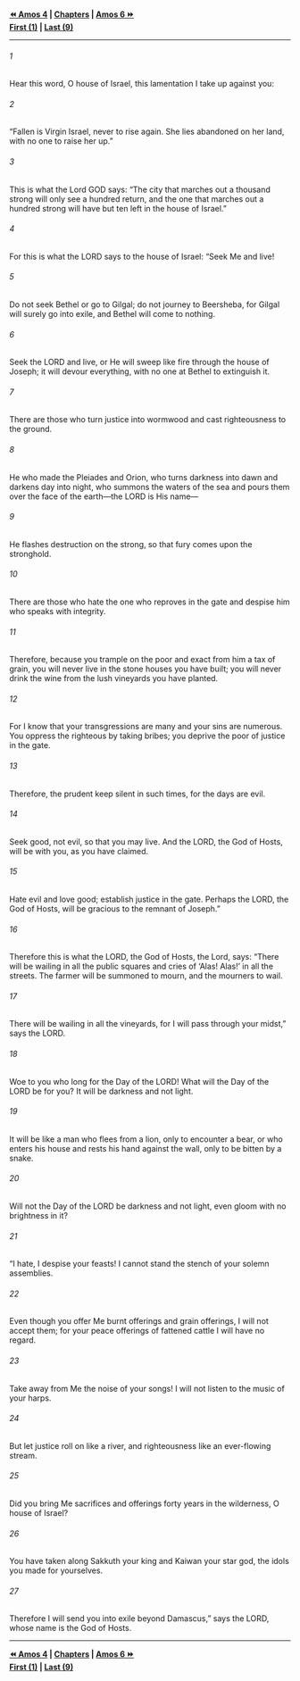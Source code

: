   
**[⏪ Amos 4](./Amos%204.md) | [Chapters](./_index.md) | [Amos 6 ⏩](./Amos%206.md)**  
**[First (1)](./Amos%201.md) | [Last (9)](./Amos%209.md)**  
  
---  
  
###### 1  
Hear this word, O house of Israel, this lamentation I take up against you:  
  
###### 2  
“Fallen is Virgin Israel, never to rise again. She lies abandoned on her land, with no one to raise her up.”  
  
###### 3  
This is what the Lord GOD says: “The city that marches out a thousand strong will only see a hundred return, and the one that marches out a hundred strong will have but ten left in the house of Israel.”  
  
###### 4  
For this is what the LORD says to the house of Israel: “Seek Me and live!  
  
###### 5  
Do not seek Bethel or go to Gilgal; do not journey to Beersheba, for Gilgal will surely go into exile, and Bethel will come to nothing.  
  
###### 6  
Seek the LORD and live, or He will sweep like fire through the house of Joseph; it will devour everything, with no one at Bethel to extinguish it.  
  
###### 7  
There are those who turn justice into wormwood and cast righteousness to the ground.  
  
###### 8  
He who made the Pleiades and Orion, who turns darkness into dawn and darkens day into night, who summons the waters of the sea and pours them over the face of the earth—the LORD is His name—  
  
###### 9  
He flashes destruction on the strong, so that fury comes upon the stronghold.  
  
###### 10  
There are those who hate the one who reproves in the gate and despise him who speaks with integrity.  
  
###### 11  
Therefore, because you trample on the poor and exact from him a tax of grain, you will never live in the stone houses you have built; you will never drink the wine from the lush vineyards you have planted.  
  
###### 12  
For I know that your transgressions are many and your sins are numerous. You oppress the righteous by taking bribes; you deprive the poor of justice in the gate.  
  
###### 13  
Therefore, the prudent keep silent in such times, for the days are evil.  
  
###### 14  
Seek good, not evil, so that you may live. And the LORD, the God of Hosts, will be with you, as you have claimed.  
  
###### 15  
Hate evil and love good; establish justice in the gate. Perhaps the LORD, the God of Hosts, will be gracious to the remnant of Joseph.”  
  
###### 16  
Therefore this is what the LORD, the God of Hosts, the Lord, says: “There will be wailing in all the public squares and cries of ‘Alas! Alas!’ in all the streets. The farmer will be summoned to mourn, and the mourners to wail.  
  
###### 17  
There will be wailing in all the vineyards, for I will pass through your midst,” says the LORD.  
  
###### 18  
Woe to you who long for the Day of the LORD! What will the Day of the LORD be for you? It will be darkness and not light.  
  
###### 19  
It will be like a man who flees from a lion, only to encounter a bear, or who enters his house and rests his hand against the wall, only to be bitten by a snake.  
  
###### 20  
Will not the Day of the LORD be darkness and not light, even gloom with no brightness in it?  
  
###### 21  
“I hate, I despise your feasts! I cannot stand the stench of your solemn assemblies.  
  
###### 22  
Even though you offer Me burnt offerings and grain offerings, I will not accept them; for your peace offerings of fattened cattle I will have no regard.  
  
###### 23  
Take away from Me the noise of your songs! I will not listen to the music of your harps.  
  
###### 24  
But let justice roll on like a river, and righteousness like an ever-flowing stream.  
  
###### 25  
Did you bring Me sacrifices and offerings forty years in the wilderness, O house of Israel?  
  
###### 26  
You have taken along Sakkuth your king and Kaiwan your star god, the idols you made for yourselves.  
  
###### 27  
Therefore I will send you into exile beyond Damascus,” says the LORD, whose name is the God of Hosts.  
  
  
---  
  
**[⏪ Amos 4](./Amos%204.md) | [Chapters](./_index.md) | [Amos 6 ⏩](./Amos%206.md)**  
**[First (1)](./Amos%201.md) | [Last (9)](./Amos%209.md)**  
  

